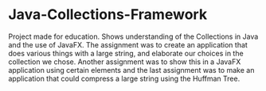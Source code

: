 # Java-Collections-Framework
Project made for education. Shows understanding of the Collections in Java and the use of JavaFX. The assignment was to create an application that does various things with a large string, and elaborate our choices in the collection we chose. Another assignment was to show this in a JavaFX application using certain elements and the last assignment was to make an application that could compress a large string using the Huffman Tree.

